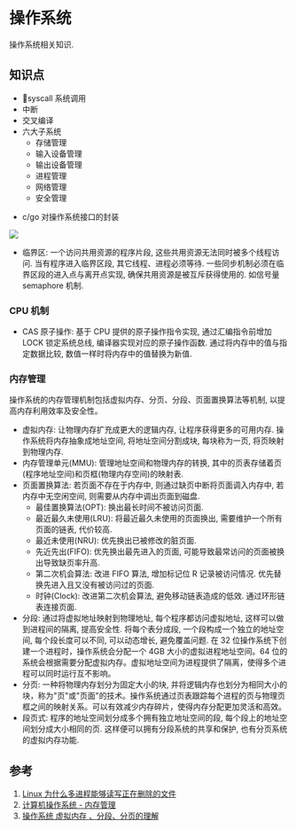 # 操作系统
操作系统相关知识.
## 知识点
+ syscall 系统调用
+ 中断
+ 交叉编译
+ 六大子系统
    - 存储管理
    - 输入设备管理
    - 输出设备管理
    - 进程管理
    - 网络管理
    - 安全管理
- c/go 对操作系统接口的封装
<img src="img/system_go.png">    

- 临界区: 一个访问共用资源的程序片段, 这些共用资源无法同时被多个线程访问. 当有程序进入临界区段, 其它线程、进程必须等待. 一些同步机制必须在临界区段的进入点与离开点实现, 确保共用资源是被互斥获得使用的. 如信号量 semaphore 机制.

### CPU 机制
- CAS 原子操作: 基于 CPU 提供的原子操作指令实现, 通过汇编指令前增加 LOCK 锁定系统总线, 编译器实现对应的原子操作函数. 通过将内存中的值与指定数据比较, 数值一样时将内存中的值替换为新值.

### 内存管理
操作系统的内存管理机制包括虚拟内存、分页、分段、页面置换算法等机制, 以提高内存利用效率及安全性。
- 虚拟内存: 让物理内存扩充成更大的逻辑内存, 让程序获得更多的可用内存. 操作系统将内存抽象成地址空间, 将地址空间分割成块, 每块称为一页, 将页映射到物理内存.
- 内存管理单元(MMU): 管理地址空间和物理内存的转换, 其中的页表存储着页(程序地址空间)和页框(物理内存空间)的映射表.
- 页面置换算法: 若页面不存在于内存中, 则通过缺页中断将页面调入内存中, 若内存中无空闲空间, 则需要从内存中调出页面到磁盘.
    + 最佳置换算法(OPT): 换出最长时间不被访问页面.
    + 最近最久未使用(LRU): 将最近最久未使用的页面换出, 需要维护一个所有页面的链表, 代价较高.
    + 最近未使用(NRU): 优先换出已被修改的脏页面.
    + 先近先出(FIFO): 优先换出最先进入的页面, 可能导致最常访问的页面被换出导致缺页率升高.
    + 第二次机会算法: 改进 FIFO 算法, 增加标记位 R 记录被访问情况. 优先替换先进入且又没有被访问过的页面.
    + 时钟(Clock): 改进第二次机会算法, 避免移动链表造成的低效. 通过环形链表连接页面.
- 分段: 通过将虚拟地址映射到物理地址, 每个程序都访问虚拟地址, 这样可以做到进程间的隔离, 提高安全性. 将每个表分成段, 一个段构成一个独立的地址空间, 每个段长度可以不同, 可以动态增长, 避免覆盖问题. 在 32 位操作系统下创建一个进程时，操作系统会分配一个 4GB 大小的虚拟进程地址空间。64 位的系统会根据需要分配虚拟内存。虚拟地址空间为进程提供了隔离，使得多个进程可以同时运行互不影响。
- 分页: 一种将物理内存划分为固定大小的块, 并将逻辑内存也划分为相同大小的块，称为"页"或"页面"的技术。操作系统通过页表跟踪每个进程的页与物理页框之间的映射关系。可以有效减少内存碎片，使得内存分配更加灵活和高效。
- 段页式: 程序的地址空间划分成多个拥有独立地址空间的段, 每个段上的地址空间划分成大小相同的页. 这样便可以拥有分段系统的共享和保护, 也有分页系统的虚拟内存功能.

## 参考
1. [Linux 为什么多进程能够读写正在删除的文件](https://blog.csdn.net/weiwangchao_/article/details/94578327)
2. [计算机操作系统 - 内存管理](https://github.com/CyC2018/CS-Notes/blob/master/notes/计算机操作系统%20-%20内存管理.md)
3. [操作系统 虚拟内存 、分段、分页的理解](https://www.cnblogs.com/myseries/p/12487211.html)